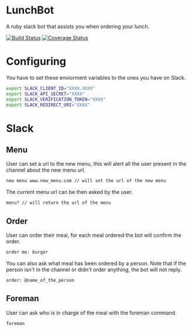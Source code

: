 # LunchBot
A ruby slack bot that assists you when ordering your lunch.

[![Build Status](https://travis-ci.org/willcurry/LunchBot.svg?branch=master)](https://travis-ci.org/willcurry/LunchBot)
[![Coverage Status](https://coveralls.io/repos/github/willcurry/LunchBot/badge.svg?branch=master)](https://coveralls.io/github/willcurry/LunchBot?branch=master)

# Configuring
You have to set these enviorment variables to the ones you have on Slack.

``` bash
export SLACK_CLIENT_ID="XXXX.XXXX"
export SLACK_API_SECRET="XXXX"
export SLACK_VERIFICATION_TOKEN="XXXX"
export SLACK_REDIRECT_URI="XXXX"
```

# Slack
## Menu
User can set a url to the new menu, this will alert all the user present in the
channel about the new menu url.


``` bash
new menu www.new_menu.com // will set the url of the new menu
```

The current menu url can be then asked by the user.

``` bash
menu? // will return the url of the menu
```

## Order
User can order their meal, for each meal ordered the bot will confirm the
order.

``` bash
order me: burger
```

You can also ask what meal has been ordered by a person. Note that if the
person isn't in the channel or didn't order anything, the bot will not reply.

``` bash
order: @name_of_the_person
```

## Foreman
User can ask who is in charge of the meal with the foreman command.

``` bash
foreman
```
